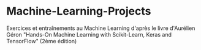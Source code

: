 # Machine-Learning-Projects

Exercices et entraînements au Machine Learning d'après le livre d'Aurélien Géron "Hands-On Machine Learning with Scikit-Learn, Keras and TensorFlow" (2ème édition)
